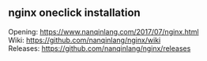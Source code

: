 ## nginx oneclick installation
Opening: https://www.nanqinlang.com/2017/07/nginx.html  
Wiki: https://github.com/nanqinlang/nginx/wiki  
Releases: https://github.com/nanqinlang/nginx/releases
